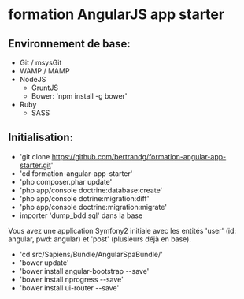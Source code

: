 
# formation AngularJS app starter

## Environnement de base:

* Git / msysGit
* WAMP / MAMP
* NodeJS
  * GruntJS
  * Bower: 'npm install -g bower'
* Ruby
  * SASS

## Initialisation:

* 'git clone https://github.com/bertrandg/formation-angular-app-starter.git'
* 'cd formation-angular-app-starter'
* 'php composer.phar update'
* 'php app/console doctrine:database:create'
* 'php app/console dotrine:migration:diff'
* 'php app/console doctrine:migration:migrate'
* importer 'dump_bdd.sql' dans la base

Vous avez une application Symfony2 initiale avec les entités 'user' (id: angular, pwd: angular) et 'post' (plusieurs déjà en base).

* 'cd src/Sapiens/Bundle/AngularSpaBundle/'
* 'bower update'
* 'bower install angular-bootstrap --save'
* 'bower install nprogress --save'
* 'bower install ui-router --save'





